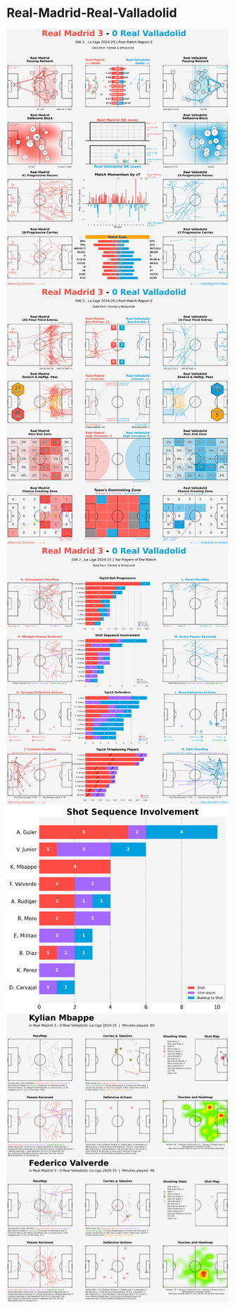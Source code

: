 # Real-Madrid-Real-Valladolid
![](Real_Madrid_vs_Real_Valladolid_Match_Report_1.png)
![](Real_Madrid_vs_Real_Valladolid_Match_Report_2.png)
![](Real_Madrid_vs_Real_Valladolid_Top_Players_Dashboard.png)
![](Read_Madrid_Shot_Sequence.png)
![](Kylian_Mbappe_in_Real_Madrid_vs_Real_Valladolid.png)
![](Federico_Valverde_in_Real_Madrid_vs_Real_Valladolid.png)

